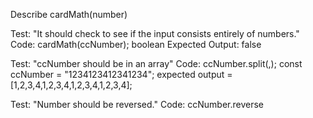Describe cardMath(number)

Test: "It should check to see if the input consists entirely of numbers."
Code: cardMath(ccNumber);
boolean
Expected Output: false

Test: "ccNumber should be in an array"
Code: ccNumber.split(,);
const ccNumber = "1234123412341234";
expected output = [1,2,3,4,1,2,3,4,1,2,3,4,1,2,3,4];


Test: "Number should be reversed."
Code: ccNumber.reverse


